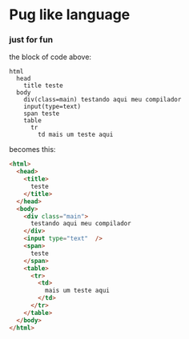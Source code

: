# Pug like language
### just for fun


the block of code above:

```
html
  head
    title teste
  body
    div(class=main) testando aqui meu compilador
    input(type=text)
    span teste
    table
      tr
        td mais um teste aqui
```

becomes this:
```html
<html>
  <head>
    <title>
      teste
    </title>
  </head>
  <body>
    <div class="main">
      testando aqui meu compilador
    </div>
    <input type="text"  />
    <span>
      teste
    </span>
    <table>
      <tr>
        <td>
          mais um teste aqui
        </td>
      </tr>
    </table>
  </body>
</html>
```